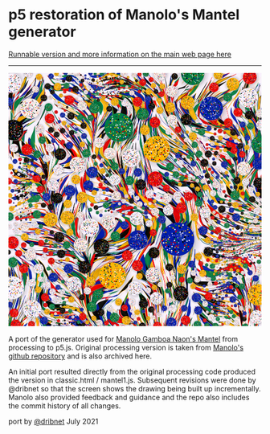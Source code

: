 p5 restoration of Manolo's Mantel generator
=====

[Runnable version and more information on the main web page here](https://dribnet.github.io/mantel/)

---

![mantel screenshot](https://github.com/dribnet/mantel/blob/master/mantel.png?raw=true)

A port of the generator used for [Manolo Gamboa Naon's Mantel](https://www.behance.net/gallery/62172035/mantel) from processing to p5.js.  Original processing version is taken from [Manolo's github repository](https://github.com/manoloide/AllSketchs/tree/master/2018/Generativos/mantel) and is also archived here.

An initial port resulted directly from the original processing code produced the version in classic.html / mantel1.js. Subsequent revisions were done by @dribnet so that the screen shows the drawing being built up incrementally. Manolo also provided feedback and guidance and the repo also includes the commit history of all changes.

port by [@dribnet](http://drib.net) July 2021
